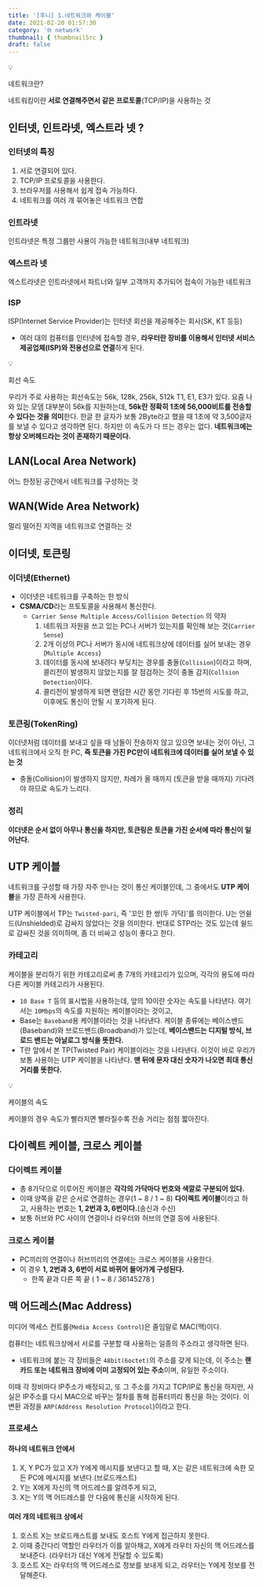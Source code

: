 ```yaml
---
title: '[후니] 1.네트워크와 케이블'
date: 2021-02-20 01:57:30
category: '🌐 network'
thumbnail: { thumbnailSrc }
draft: false
---
```


<div class="quote-block">
<div class="quote-block__emoji">💡</div>
<div class="quote-block__content" markdown=1>

네트워크란?

네트워킹이란 **서로 연결해주면서 같은 프로토콜**(TCP/IP)을 사용하는 것

</div>
</div>

## 인터넷, 인트라넷, 엑스트라 넷 ?

### 인터넷의 특징

1. 서로 연결되어 있다.
2. TCP/IP 프로토콜을 사용한다.
3. 브라우저를 사용해서 쉽게 접속 가능하다.
4. 네트워크를 여러 개 묶어놓은 네트워크 연합

### 인트라넷

인트라넷은 특정 그룹만 사용이 가능한 네트워크(내부 네트워크)

### 엑스트라 넷

엑스트라넷은 인트라넷에서 파트너와 일부 고객까지 추가되어 접속이 가능한 네트워크

### ISP

ISP(Internet Service Provider)는 인터넷 회선을 제공해주는 회사(SK, KT 등등)

- 여러 대의 컴퓨터를 인터넷에 접속할 경우, **라우터란 장비를 이용해서 인터넷 서비스 제공업체(ISP)와 전용선으로 연결**하게 된다.

<div class="quote-block">
<div class="quote-block__emoji">💡</div>
<div class="quote-block__content" markdown=1>

회선 속도

우리가 주로 사용하는 회선속도는 56k, 128k, 256k, 512k T1, E1, E3가 있다. 요즘 나와 있는 모뎀 대부분이 56k를 지원하는데, **56k란 정확히 1초에 56,000비트를 전송할 수 있다는 것을 의미**한다. 한글 한 글자가 보통 2Byte라고 했을 때 1초에 약 3,500글자를 보낼 수 있다고 생각하면 된다. 하지만 이 속도가 다 뜨는 경우는 없다. **네트워크에는 항상 오버헤드라는 것이 존재하기 때문이다.**

</div>
</div>

## LAN(Local Area Network)

어느 한정된 공간에서 네트워크를 구성하는 것

## WAN(Wide Area Network)

멀리 떨어진 지역을 네트워크로 연결하는 것

## 이더넷, 토큰링

### 이더넷(Ethernet)

- 이더넷은 네트워크를 구축하는 한 방식
- **CSMA/CD**라는 프토토콜을 사용해서 통신한다.
  - `Carrier Sense Multiple Access/Collision Detection` 의 약자
    1. 네트워크 자원을 쓰고 있는 PC나 서버가 있는지를 확인해 보는 것(`Carrier Sense`)
    2. 2개 이상의 PC나 서버가 동시에 네트워크상에 데이터를 실어 보내는 경우(`Multiple Access`)
    3. 데이터를 동시에 보내려다 부딪치는 경우를 충돌(`Collision`)이라고 하며, 콜리전이 발생하지 않았는지를 잘 점검하는 것이 충돌 감지(`Collsion Detection`)이다.
    4. 콜리전이 발생하게 되면 랜덤한 시간 동안 기다린 후 15번의 시도를 하고, 이후에도 통신이 안될 시 포기하게 된다.

### 토큰링(TokenRing)

이더넷처럼 데이터를 보내고 싶을 때 남들이 전송하지 않고 있으면 보내는 것이 아닌, 그 네트워크에서 오직 한 PC, **즉 토큰을 가진 PC만이 네트워크에 데이터를 실어 보낼 수 있는 것**

- 충돌(Collision)이 발생하지 않지만, 차례가 올 때까지 (토큰을 받을 때까지) 기다려야 하므로 속도가 느리다.

### 정리

**이더넷은 순서 없이 아무나 통신을 하지만, 토큰링은 토큰을 가진 순서에 따라 통신이 일어난다.**

## UTP 케이블

네트워크를 구성할 때 가장 자주 만나는 것이 통신 케이블인데, 그 중에서도 **UTP 케이블**을 가장 흔하게 사용한다.

UTP 케이블에서 TP는 `Twisted-pari`, 즉 '꼬인 한 쌍(두 가닥)'를 의미한다. U는 언쉴드(Unshielded)로 감싸지 않았다는 것을 의미한다. 반대로 STP라는 것도 있는데 쉴드로 감싸진 것을 의미하며, 좀 더 비싸고 성능이 좋다고 한다.

### 카테고리

케이블을 분리하기 위한 카테고리로써 총 7개의 카테고리가 있으며, 각각의 용도에 따라 다른 케이블 카테고리가 사용된다.

- `10 Base T` 등의 표시법을 사용하는데, 앞의 10이란 숫자는 속도를 나타낸다. 여기서는 `10Mbps`의 속도를 지원하는 케이블이라는 것이고,
- Base는 `Baseband`용 케이블이라는 것을 나타낸다. 케이블 종류에는 베이스밴드(Baseband)와 브로드밴드(Broadband)가 있는데, **베이스밴드는 디지털 방식, 브로드 밴드는 아날로그 방식을 뜻한다.**
- T란 앞에서 본 TP(Twisted Pair) 케이블이라는 것을 나타낸다. 이것이 바로 우리가 보통 사용하는 UTP 케이블을 나타낸다. **맨 뒤에 문자 대신 숫자가 나오면 최대 통신 거리를 뜻한다.**

<div class="quote-block">
<div class="quote-block__emoji">💡</div>
<div class="quote-block__content" markdown=1>

케이블의 속도

케이블의 경우 속도가 빨라지면 빨라질수록 전송 거리는 점점 짧아진다.

</div>
</div>

## 다이렉트 케이블, 크로스 케이블

### 다이렉트 케이블

- 총 8가닥으로 이루어진 케이블은 **각각의 가닥마다 번호와 색깔로 구분되어 있다.**
- 이때 양쪽을 같은 순서로 연결하는 경우(1 ~ 8 / 1 ~ 8) **다이렉트 케이블**이라고 하고, 사용하는 번호는 **1, 2번과 3, 6번이다.**(송신과 수신)
- 보통 허브와 PC 사이의 연결이나 라우터와 허브의 연결 등에 사용된다.

### 크로스 케이블

- PC끼리의 연결이나 허브끼리의 연결에는 크로스 케이블을 사용한다.
- 이 경우 **1, 2번과 3, 6번이 서로 바뀌어 들어가게 구성된다.**
  - 한쪽 끝과 다른 쪽 끝 ( 1 ~ 8 / 36145278 )

## 맥 어드레스(Mac Address)

미디어 엑세스 컨트롤(`Media Access Control`)은 줄임말로 MAC(맥)이다.

컴퓨터는 네트워크상에서 서로를 구분할 때 사용하는 일종의 주소라고 생각하면 된다.

* 네트워크에 붙는 각 장비들은 `48bit(6octet)`의 주소를 갖게 되는데, 이 주소는 **랜카드 또는 네트워크 장비에 이미 고정되어 있는 주소**이며, 유일한 주소이다.

이때 각 장비마다 IP주소가 배정되고, 또 그 주소를 가지고 TCP/IP로 통신을 하지만, 사실은 IP주소를 다시 MAC으로 바꾸는 절차를 통해 컴퓨터끼리 통신을 하는 것이다. 이 변환 과정을 `ARP(Address Resolution Protocol`)이라고 한다.

### 프로세스

#### 하나의 네트워크 안에서

1. X, Y PC가 있고 X가 Y에게 메시지를 보낸다고 할 때, X는 같은 네트워크에 속한 모든 PC에 메시지를 보낸다.(브로드캐스트)
2. Y는 X에게 자신의 맥 어드레스를 알려주게 되고,
3. X는 Y의 맥 어드레스를 안 다음에 통신을 시작하게 된다.



#### 여러 개의 네트워크 상에서

1. 호스트 X는 브로드캐스트를 보내도 호스트 Y에게 접근하지 못한다.
2. 이때 중간다리 역할인 라우터가 이를 알아채고, X에게 라우터 자신의 맥 어드레스를 보내준다. (라우터가 대신 Y에게 전달할 수 있도록)
3. 호스트 X는 라우터의 맥 어드레스로 정보를 보내게 되고, 라우터는 Y에게 정보를 전달해준다.



